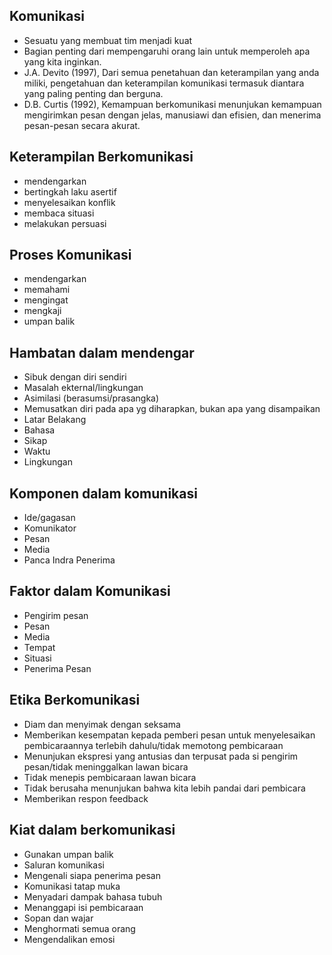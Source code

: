 ## Komunikasi
- Sesuatu yang membuat tim menjadi kuat
- Bagian penting dari mempengaruhi orang lain untuk memperoleh apa yang kita inginkan.
- J.A. Devito (1997), Dari semua penetahuan dan keterampilan yang anda miliki, pengetahuan dan keterampilan komunikasi termasuk diantara yang paling penting dan berguna.
- D.B. Curtis (1992), Kemampuan berkomunikasi menunjukan kemampuan mengirimkan pesan dengan jelas, manusiawi dan efisien, dan menerima pesan-pesan secara akurat.

## Keterampilan Berkomunikasi
- mendengarkan
- bertingkah laku asertif
- menyelesaikan konflik
- membaca situasi
- melakukan persuasi

## Proses Komunikasi
- mendengarkan
- memahami
- mengingat
- mengkaji
- umpan balik

## Hambatan dalam mendengar
- Sibuk dengan diri sendiri
- Masalah ekternal/lingkungan
- Asimilasi (berasumsi/prasangka)
- Memusatkan diri pada apa yg diharapkan, bukan apa yang disampaikan
- Latar Belakang
- Bahasa
- Sikap
- Waktu
- Lingkungan

## Komponen dalam komunikasi
- Ide/gagasan
- Komunikator
- Pesan
- Media
- Panca Indra Penerima

## Faktor dalam Komunikasi
- Pengirim pesan
- Pesan
- Media
- Tempat
- Situasi
- Penerima Pesan

## Etika Berkomunikasi
- Diam dan menyimak dengan seksama
- Memberikan kesempatan kepada pemberi pesan untuk menyelesaikan pembicaraannya terlebih dahulu/tidak memotong pembicaraan
- Menunjukan ekspresi yang antusias dan terpusat pada si pengirim pesan/tidak meninggalkan lawan bicara
- Tidak menepis pembicaraan lawan bicara
- Tidak berusaha menunjukan bahwa kita lebih pandai dari pembicara
- Memberikan respon feedback

## Kiat dalam berkomunikasi
- Gunakan umpan balik
- Saluran komunikasi
- Mengenali siapa penerima pesan
- Komunikasi tatap muka
- Menyadari dampak bahasa tubuh
- Menanggapi isi pembicaraan
- Sopan dan wajar
- Menghormati semua orang
- Mengendalikan emosi
